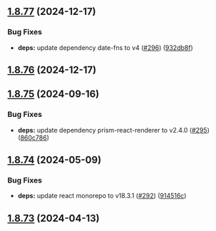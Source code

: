 ## [1.8.77](https://github.com/dds/bosabosa.org/compare/v1.8.76...v1.8.77) (2024-12-17)


### Bug Fixes

* **deps:** update dependency date-fns to v4 ([#296](https://github.com/dds/bosabosa.org/issues/296)) ([932db8f](https://github.com/dds/bosabosa.org/commit/932db8fad21c7d7168f3cdc7452b9c02a409bc4c))



## [1.8.76](https://github.com/dds/bosabosa.org/compare/v1.8.75...v1.8.76) (2024-12-17)



## [1.8.75](https://github.com/dds/bosabosa.org/compare/v1.8.74...v1.8.75) (2024-09-16)


### Bug Fixes

* **deps:** update dependency prism-react-renderer to v2.4.0 ([#295](https://github.com/dds/bosabosa.org/issues/295)) ([860c786](https://github.com/dds/bosabosa.org/commit/860c7862427deec1d7e80fe03d78d51aa80bc577))



## [1.8.74](https://github.com/dds/bosabosa.org/compare/v1.8.73...v1.8.74) (2024-05-09)


### Bug Fixes

* **deps:** update react monorepo to v18.3.1 ([#292](https://github.com/dds/bosabosa.org/issues/292)) ([914516c](https://github.com/dds/bosabosa.org/commit/914516ce98d538292dc8345a1b714baf98fa9262))



## [1.8.73](https://github.com/dds/bosabosa.org/compare/v1.8.72...v1.8.73) (2024-04-13)



